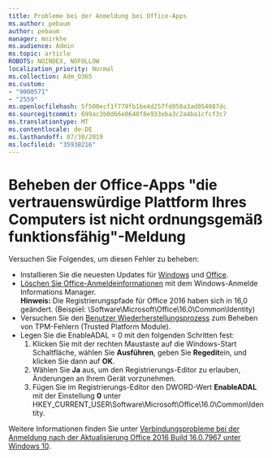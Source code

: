 ```yaml
---
title: Probleme bei der Anmeldung bei Office-Apps
ms.author: pebaum
author: pebaum
manager: mnirkhe
ms.audience: Admin
ms.topic: article
ROBOTS: NOINDEX, NOFOLLOW
localization_priority: Normal
ms.collection: Adm_O365
ms.custom:
- "9000571"
- "2559"
ms.openlocfilehash: 5f500ecf1f779fb1be4d257fd050a3ad054087dc
ms.sourcegitcommit: 699ac3b0d66e0640f8e933eba3c2a4ba1cfcf3c7
ms.translationtype: MT
ms.contentlocale: de-DE
ms.lasthandoff: 07/30/2019
ms.locfileid: "35938216"
---
```

# <a name="fixing-the-office-apps-your-computers-trusted-platform-module-is-not-functioning-properly-message"></a>Beheben der Office-Apps "die vertrauenswürdige Plattform Ihres Computers ist nicht ordnungsgemäß funktionsfähig"-Meldung

Versuchen Sie Folgendes, um diesen Fehler zu beheben:

- Installieren Sie die neuesten Updates für [Windows](https://support.microsoft.com/help/4027667/windows-10-update) und [Office](https://support.office.com/article/update-office-and-your-computer-with-microsoft-update-2ab296f3-7f03-43a2-8e50-46de917611c5).
- [Löschen Sie Office-Anmeldeinformationen](https://docs.microsoft.com/eoffice/troubleshoot/error-messages/another-account-already-signed-in#step-3-clear-cached-credentials-on-the-computer) mit dem Windows-Anmelde Informations Manager.<br/>
    **Hinweis:** Die Registrierungspfade für Office 2016 haben sich in 16,0 geändert. (Beispiel: \Software\Microsoft\Office\16.0\Common\Identity\)
- Versuchen Sie den [Benutzer Wiederherstellungsprozess](https://docs.microsoft.com/office365/troubleshoot/administration/connection-issue-when-sign-in-office-2016#symptom-2) zum Beheben von TPM-Fehlern (Trusted Platform Module).
- Legen Sie die EnableADAL = 0 mit den folgenden Schritten fest:  
    1. Klicken Sie mit der rechten Maustaste auf die Windows-Start Schaltfläche, wählen Sie **Ausführen**, geben Sie **Regedit**ein, und klicken Sie dann auf **OK**.
    2. Wählen Sie **Ja** aus, um den Registrierungs-Editor zu erlauben, Änderungen an Ihrem Gerät vorzunehmen.
    3. Fügen Sie im Registrierungs-Editor den DWORD-Wert **EnableADAL** mit der Einstellung **0** unter HKEY_CURRENT_USER\Software\Microsoft\Office\16.0\Common\Identity.

Weitere Informationen finden Sie unter [Verbindungsprobleme bei der Anmeldung nach der Aktualisierung Office 2016 Build 16.0.7967 unter Windows 10](https://docs.microsoft.com/office365/troubleshoot/administration/connection-issue-when-sign-in-office-2016).
